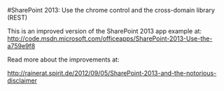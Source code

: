 #SharePoint 2013: Use the chrome control and the cross-domain library (REST)

This is an improved version of the SharePoint 2013 app example at:
http://code.msdn.microsoft.com/officeapps/SharePoint-2013-Use-the-a759e9f8

Read more about the improvements at: 

http://rainerat.spirit.de/2012/09/05/SharePoint-2013-and-the-notorious-disclaimer


